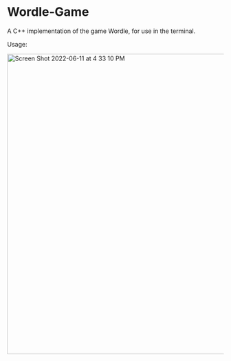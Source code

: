 # Wordle-Game
A C++ implementation of the game Wordle, for use in the terminal.

Usage:

<img width="700" alt="Screen Shot 2022-06-11 at 4 33 10 PM" src="https://user-images.githubusercontent.com/57852724/173208314-f9136729-1e0b-4509-8ab8-ac2b977e239a.png">

